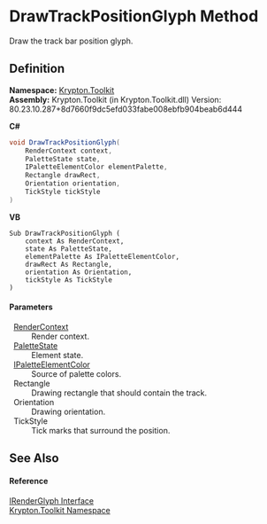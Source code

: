 # DrawTrackPositionGlyph Method


Draw the track bar position glyph.



## Definition
**Namespace:** <a href="79d2eac2-21f4-54ff-7552-b20c33c30600.md">Krypton.Toolkit</a>  
**Assembly:** Krypton.Toolkit (in Krypton.Toolkit.dll) Version: 80.23.10.287+8d7660f9dc5efd033fabe008ebfb904beab6d444

**C#**
``` C#
void DrawTrackPositionGlyph(
	RenderContext context,
	PaletteState state,
	IPaletteElementColor elementPalette,
	Rectangle drawRect,
	Orientation orientation,
	TickStyle tickStyle
)
```
**VB**
``` VB
Sub DrawTrackPositionGlyph ( 
	context As RenderContext,
	state As PaletteState,
	elementPalette As IPaletteElementColor,
	drawRect As Rectangle,
	orientation As Orientation,
	tickStyle As TickStyle
)
```



#### Parameters
<dl><dt>  <a href="ef60a5af-08ff-7a94-87f5-362a7e392cd4.md">RenderContext</a></dt><dd>Render context.</dd><dt>  <a href="93e626cd-00cf-240e-06c6-ab4d47e982ba.md">PaletteState</a></dt><dd>Element state.</dd><dt>  <a href="8eb29bfa-6b62-11b3-479c-de84c96add17.md">IPaletteElementColor</a></dt><dd>Source of palette colors.</dd><dt>  Rectangle</dt><dd>Drawing rectangle that should contain the track.</dd><dt>  Orientation</dt><dd>Drawing orientation.</dd><dt>  TickStyle</dt><dd>Tick marks that surround the position.</dd></dl>

## See Also


#### Reference
<a href="36266159-e40a-9fe7-0c56-3cb7df7b27e2.md">IRenderGlyph Interface</a>  
<a href="79d2eac2-21f4-54ff-7552-b20c33c30600.md">Krypton.Toolkit Namespace</a>  
